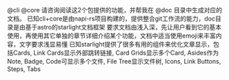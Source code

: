 @cli @core 请咨询阅读这2个包提供的功能，并帮我在 @doc 目录中生成对应的文档。
已知cli+core是由napi-rs项目构建的，提供整合git工作流的能力，doc目录是由基于astro的starlight文档框架
要求文档由浅入深，先让用户看到它的基本使用，再使用其它单独的章节详细介绍某个功能，文档中适当使用emoji来丰富内容，文字要求浅显易懂
已知starlight提供了很多有用的组件来优化文章显示，包括Cards, Link Cards显示外部跳转链接, Card Grids显示多个Card, Asides作为Note, Badge, Code可显示多个文件, File Tree显示文件树, Icons, Link Buttons, Steps, Tabs
